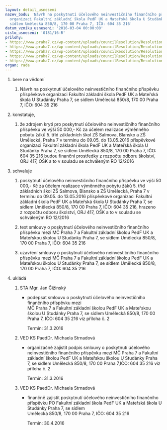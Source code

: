 ```yaml
---
layout: detail_usneseni
nazev_bodu: 'Návrh na poskytnutí účelového neinvestičního finančního příspěvku příspěvkové
  organizaci Fakultní základní škola PedF UK a Mateřská škola U Studánky Praha 7,se
  sídlem Umělecká 850/8, 170 00 Praha 7, IČO: 604 35 216'
datum_vzniku_usneseni: '2016-03-04 00:00:00'
cislo_usneseni: '0181/16-R'
prilohy:
- https://www.praha7.cz/wp-content/uploads/councilResolution/Resolutions/28465/export/1DZBlansko~27741.doc
- https://www.praha7.cz/wp-content/uploads/councilResolution/Resolutions/28465/export/FZSUStudanky_Prispevek_ZS_vymennypobyt~27740.doc
- https://www.praha7.cz/wp-content/uploads/councilResolution/Resolutions/28465/export/vypiszares_skolskazarizeni_zsumelecka~27739.pdf
- https://www.praha7.cz/wp-content/uploads/councilResolution/Resolutions/28465/export/vypiszrejstrikudph_zsumelecka~27738.pdf
- https://www.praha7.cz/wp-content/uploads/councilResolution/Resolutions/28465/export/export~300002.pdf
organ: rada
---
```

<ol id="urzList" class="urzList_view">
<li class="urzClass1" id=""><span name="1">bere na vědomí</span> 
<ol class="urzOlClass">
<li style="TEXT-ALIGN: left" class="urzClass2" id=""><span><p>Návrh na poskytnutí účelového neinvestičního finančního příspěvku příspěvkové organizaci Fakultní základní škola PedF UK a Mateřská škola U Studánky Praha 7, se sídlem Umělecká 850/8, 170 00 Praha 7,&nbsp;IČO: 604 35 216</p></span></li></ol></li>
<li class="urzClass1" id=""><span name="50">konstatuje,</span> 
<ol class="urzOlClass">
<li style="TEXT-ALIGN: left" class="urzClass2" id=""><span><p>že zdrojem krytí pro poskytnutí účelového neinvestičního finančního příspěvku ve výši&nbsp;50 000,- Kč za účelem realizace výměnného pobytu žáků 5. tříd základních škol ZŠ Salmova, Blansko a ZŠ Umělecká, Praha 7 v termínu do 09.05. do 13.05.2016 příspěvkové organizaci Fakultní základní škola PedF UK a Mateřská škola U Studánky Praha 7, se sídlem Umělecká 850/8, 170 00 Praha 7, IČO: 604 35 216 budou finanční prostředky z rozpočtu odboru školství, ORJ 417, OŠK a to v souladu se schváleným RO 12/2016</p></span></li></ol></li>
<li class="urzClass1" id=""><span name="24">schvaluje</span> 
<ol class="urzOlClass">
<li style="TEXT-ALIGN: left" class="urzClass2" id=""><span><p>poskytnutí účelového neinvestičního finančního příspěvku&nbsp;ve výši&nbsp;50 000,- Kč za účelem realizace výměnného pobytu žáků 5. tříd základních škol ZŠ Salmova, Blansko a ZŠ Umělecká, Praha 7 v termínu do 09.05. do 13.05.2016 příspěvkové organizaci Fakultní základní škola PedF UK a Mateřská škola U Studánky Praha 7, se sídlem Umělecká 850/8, 170 00 Praha 7, IČO: 604 35 216, hrazeno z&nbsp;rozpočtu odboru školství, ORJ 417, OŠK a to v souladu se schváleným RO 12/2016</p></span></li>
<li style="TEXT-ALIGN: left" class="urzClass2" id=""><span><p>text smlouvy&nbsp;o poskytnutí účelového neinvestičního finančního příspěvku mezi MČ Praha 7 a Fakultní základní školou PedF UK a Mateřskou školou U Studánky Praha 7, se sídlem Umělecká 850/8, 170 00 Praha 7, IČO: 604 35 216</p></span></li>
<li style="TEXT-ALIGN: left" class="urzClass2" id=""><span><p>uzavření smlouvy o poskytnutí účelového neinvestičního finančního příspěvku mezi MČ Praha 7 a Fakultní základní školou PedF UK a Mateřskou školou U Studánky Praha 7, se sídlem Umělecká 850/8, 170 00 Praha 7, IČO: 604 35 216</p></span></li></ol></li><li class="urzClass1" id="urzUkoly"><span name="1">ukládá</span><ol class="urzOlClass"><li class="urzClass2"><span><p>STA Mgr. Jan Čižinský</p></span><ul class="urzUlClass"><li class="urzClass3"><span><p>podepsat smlouvu o poskytnutí účelového neinvestičního finančního příspěvku mezi<br>MČ Praha 7 a Fakultní základní školou PedF UK a Mateřskou školou U Studánky Praha 7, se sídlem Umělecká 850/8, 170 00 Praha 7, IČO: 604 35 216 viz příloha č. 2</p></span><span class="urzUkolTermin">  Termín:&nbsp;31.3.2016</span></li></ul></li><li class="urzClass2"><span><p>VED KS PaedDr. Michaela Strnadová</p></span><ul class="urzUlClass"><li class="urzClass3"><span><p>organizačně zajistit podpis smlouvy o poskytnutí účelového neinvestičního finančního příspěvku mezi MČ Praha 7 a Fakultní základní školou PedF UK a Mateřskou školou U Studánky Praha 7, se sídlem Umělecká 850/8, 170 00 Praha 7,IČO: 604 35 216 viz příloha č. 2</p></span><span class="urzUkolTermin">  Termín:&nbsp;31.3.2016</span></li></ul></li><li class="urzClass2"><span><p>VED KS PaedDr. Michaela Strnadová</p></span><ul class="urzUlClass"><li class="urzClass3"><span><p>finančně zajistit poskytnutí účelového neinvestičního finančního příspěvku PO Fakultní základní škola PedF UK a Mateřská škola U Studánky Praha 7, se sídlem<br>Umělecká 850/8, 170 00 Praha 7, IČO: 604 35 216</p></span><span class="urzUkolTermin">  Termín:&nbsp;30.4.2016</span></li></ul></li></ol></li>
</ol>